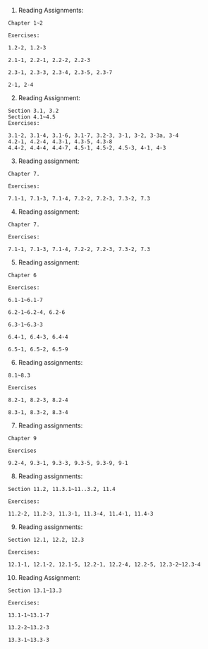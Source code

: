 1. Reading Assignments:
```
Chapter 1~2

Exercises:

1.2-2, 1.2-3

2.1-1, 2.2-1, 2.2-2, 2.2-3

2.3-1, 2.3-3, 2.3-4, 2.3-5, 2.3-7

2-1, 2-4
```
2. Reading Assignment:
```
Section 3.1, 3.2
Section 4.1~4.5
Exercises:

3.1-2, 3.1-4, 3.1-6, 3.1-7, 3.2-3, 3-1, 3-2, 3-3a, 3-4
4.2-1, 4.2-4, 4.3-1, 4.3-5, 4.3-8
4.4-2, 4.4-4, 4.4-7, 4.5-1, 4.5-2, 4.5-3, 4-1, 4-3
```

3. Reading assignment:
```
Chapter 7.

Exercises:

7.1-1, 7.1-3, 7.1-4, 7.2-2, 7.2-3, 7.3-2, 7.3
```
4. Reading assignment:
```
Chapter 7.

Exercises:

7.1-1, 7.1-3, 7.1-4, 7.2-2, 7.2-3, 7.3-2, 7.3
```
5. Reading assignment:
```
Chapter 6

Exercises:

6.1-1~6.1-7

6.2-1~6.2-4, 6.2-6

6.3-1~6.3-3

6.4-1, 6.4-3, 6.4-4

6.5-1, 6.5-2, 6.5-9
```

6. Reading assignments:
```
8.1~8.3

Exercises

8.2-1, 8.2-3, 8.2-4

8.3-1, 8.3-2, 8.3-4
```
7. Reading assignments:
```
Chapter 9

Exercises

9.2-4, 9.3-1, 9.3-3, 9.3-5, 9.3-9, 9-1
```
8. Reading assignments:
```
Section 11.2, 11.3.1~11..3.2, 11.4

Exercises:

11.2-2, 11.2-3, 11.3-1, 11.3-4, 11.4-1, 11.4-3
```
 
9. Reading assignments:
```
Section 12.1, 12.2, 12.3

Exercises:

12.1-1, 12.1-2, 12.1-5, 12.2-1, 12.2-4, 12.2-5, 12.3-2~12.3-4
```
10. Reading Assignment:
```
Section 13.1~13.3

Exercises:

13.1-1~13.1-7

13.2-2~13.2-3

13.3-1~13.3-3

```
